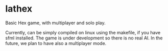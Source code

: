 lathex
======

Basic Hex game, with multiplayer and solo play.

Currently, can be simply compiled on linux using the makefile, if you have sfml installed.
The game is under development so there is no real AI. In the future, we plan to have also a multiplayer mode.
